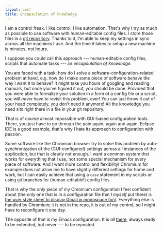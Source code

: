 ```yaml
---
layout: post
title: Encapsulation of knowledge
---
```


I am a control freak. I like control. I like automation. That's why I
try as much as possible to use software with human-editable config
files. I store those files in a
[git repository](https://github.com/mebubo/dotfiles). Thanks to it,
I'm able to keep my settings in sync across all the machines I
use. And the time it takes to setup a new machine is minutes, not
hours.

I suppose you could call this approach --- human-editable config
files, scripts that automate tasks --- an *encapsulation of
knowledge*.

You are faced with a task: how do I solve a
software-configuration-related problem at hand, e.g. how do I make
some piece of software behave the way I want it to behave? It might
take you hours of googling and reading manuals, but once you've
figured it out, you should be done. Provided that you were able to
formalize your solution in a form of a config file or a script, you
will *never* have to revisit this problem, ever!  You can just throw
it out of your head completely, you don't need it anymore! All the
knowledge you need sits right there in a file in your git repository.

That is of course almost impossible with GUI-based configuration
tools. There, you just have to go through the pain again, again and
again. Eclipse IDE is a good example, that's why I hate its approach
to configuration with passion.

Some software like the Chromium browser try to solve this problem by
auto-synchronization of the (GUI-configured) settings across all
instances of the application, but that is clearly not enough. I want a
common system that works for everything that I use, not some special
mechanism for every piece of software. And I want more control and
flexibility! Chromium for example does not allow me to have slightly
different settings for home and work, but I can easily achieve that
using a `case` statement in my scripts or using git branches for
(human-editable!) config files.

That is why the only piece of my Chromium configuration I feel
confident about (the only one that is in a configuration file that *I
myself* put there) is
[the user style sheet to display Gmail in monospace font](https://github.com/mebubo/dotfiles/blob/master/.config/chromium/Default/User%20StyleSheets/Custom.css).
Everything else is handled by Chromium; it is not in the repo, it is
out of my control, so I might have to reconfigure it one day.

The opposite of that is my Emacs configuration. It is *all*
[there](https://github.com/mebubo/dotfiles/blob/master/.emacs.d/init.el),
always ready to be extended, but never --- to be repeated.
